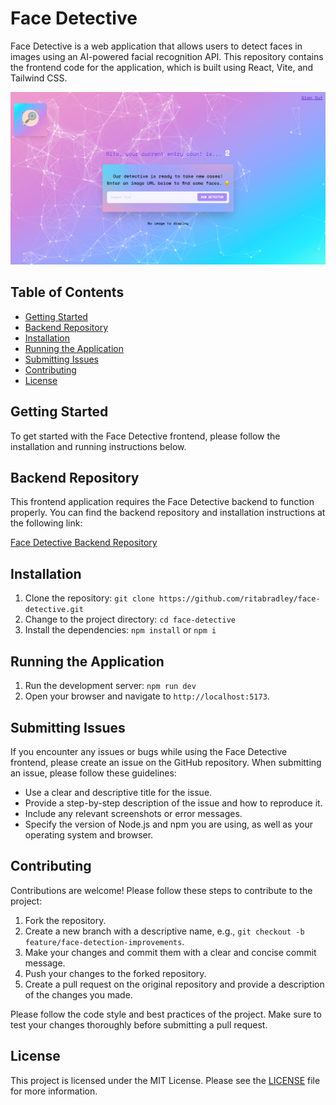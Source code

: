 # Face Detective

Face Detective is a web application that allows users to detect faces in images using an AI-powered facial recognition API. This repository contains the frontend code for the application, which is built using React, Vite, and Tailwind CSS.

![Face Detective App Screenshot](./src/assets/Face-Detective-AI-Face-Detector.png "Face Detective App Screenshot")

## Table of Contents

- [Getting Started](#getting-started)
- [Backend Repository](#backend-repository)
- [Installation](#installation)
- [Running the Application](#running-the-application)
- [Submitting Issues](#submitting-issues)
- [Contributing](#contributing)
- [License](#license)

## Getting Started

To get started with the Face Detective frontend, please follow the installation and running instructions below.

## Backend Repository

This frontend application requires the Face Detective backend to function properly. You can find the backend repository and installation instructions at the following link:

[Face Detective Backend Repository](https://github.com/ritabradley/face-detective-backend)

## Installation

1. Clone the repository: `git clone https://github.com/ritabradley/face-detective.git`
2. Change to the project directory: `cd face-detective`
3. Install the dependencies: `npm install` or `npm i`

## Running the Application

1. Run the development server: `npm run dev`
2. Open your browser and navigate to `http://localhost:5173`.

## Submitting Issues

If you encounter any issues or bugs while using the Face Detective frontend, please create an issue on the GitHub repository. When submitting an issue, please follow these guidelines:

- Use a clear and descriptive title for the issue.
- Provide a step-by-step description of the issue and how to reproduce it.
- Include any relevant screenshots or error messages.
- Specify the version of Node.js and npm you are using, as well as your operating system and browser.

## Contributing

Contributions are welcome! Please follow these steps to contribute to the project:

1. Fork the repository.
2. Create a new branch with a descriptive name, e.g., `git checkout -b feature/face-detection-improvements`.
3. Make your changes and commit them with a clear and concise commit message.
4. Push your changes to the forked repository.
5. Create a pull request on the original repository and provide a description of the changes you made.

Please follow the code style and best practices of the project. Make sure to test your changes thoroughly before submitting a pull request.

## License

This project is licensed under the MIT License. Please see the [LICENSE](LICENSE) file for more information.






